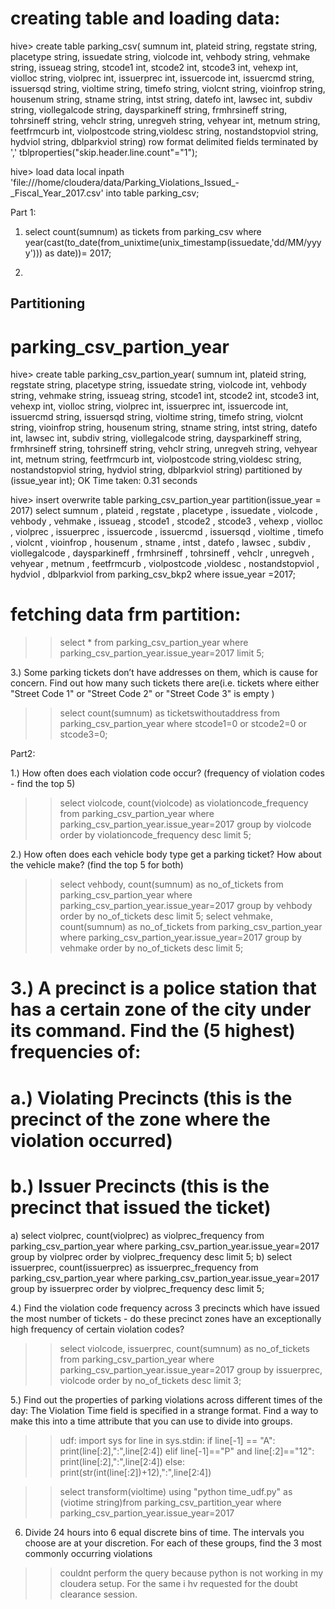 # creating table and loading data:

hive> create table parking_csv( sumnum int, plateid string, regstate string, placetype string, issuedate string, violcode int, vehbody string, vehmake string, issueag string, stcode1 int, stcode2 int, stcode3 int, vehexp int, violloc string, violprec int, issuerprec int, issuercode int, issuercmd string, issuersqd string, violtime string, timefo string, violcnt string, vioinfrop string, housenum string, stname string, intst string, datefo int, lawsec int, subdiv string, viollegalcode string, daysparkineff string, frmhrsineff string, tohrsineff string, vehclr string, unregveh string, vehyear int, metnum string, feetfrmcurb int, violpostcode string,violdesc string, nostandstopviol string, hydviol string, dblparkviol string) row format delimited fields terminated by ',' tblproperties("skip.header.line.count"="1");

hive> load data local inpath 'file:///home/cloudera/data/Parking_Violations_Issued_-_Fiscal_Year_2017.csv' into table parking_csv;

Part 1:
1) select count(sumnum) as tickets from parking_csv where year(cast(to_date(from_unixtime(unix_timestamp(issuedate,'dd/MM/yyyy'))) as date))= 2017;

2) 
## Partitioning

# parking_csv_partion_year
hive> create table parking_csv_partion_year( sumnum int, plateid string, regstate string, placetype string, issuedate string, violcode int, vehbody string, vehmake string, issueag string, stcode1 int, stcode2 int, stcode3 int, vehexp int, violloc string, violprec int, issuerprec int, issuercode int, issuercmd string, issuersqd string, violtime string, timefo string, violcnt string, vioinfrop string, housenum string, stname string, intst string, datefo int, lawsec int, subdiv string, viollegalcode string, daysparkineff string, frmhrsineff string, tohrsineff string, vehclr string, unregveh string, vehyear int, metnum string, feetfrmcurb int, violpostcode string,violdesc string, nostandstopviol string, hydviol string, dblparkviol string) partitioned by (issue_year int);
OK
Time taken: 0.31 seconds

hive> insert overwrite table parking_csv_partion_year partition(issue_year = 2017) select sumnum , plateid , regstate , placetype , issuedate , violcode , vehbody , vehmake , issueag , stcode1 , stcode2 , stcode3 , vehexp , violloc , violprec , issuerprec , issuercode , issuercmd , issuersqd , violtime , timefo , violcnt , vioinfrop , housenum , stname , intst , datefo , lawsec , subdiv , viollegalcode , daysparkineff , frmhrsineff , tohrsineff , vehclr , unregveh , vehyear , metnum , feetfrmcurb , violpostcode ,violdesc , nostandstopviol , hydviol , dblparkviol  from parking_csv_bkp2 where issue_year =2017;

# fetching data frm partition:
 >>select * from parking_csv_partion_year where parking_csv_partion_year.issue_year=2017 limit 5;

3.) Some parking tickets don’t have addresses on them, which is cause for concern. Find out how many such tickets there are(i.e. tickets where either "Street Code 1" or "Street Code 2" or "Street Code 3" is empty )
>> select count(sumnum) as ticketswithoutaddress from parking_csv_partion_year where stcode1=0 or stcode2=0 or stcode3=0;

Part2:

1.) How often does each violation code occur? (frequency of violation codes - find the top 5)
>> select violcode, count(violcode) as violationcode_frequency from parking_csv_partion_year where parking_csv_partion_year.issue_year=2017 group by violcode  order by violationcode_frequency desc limit 5;

2.) How often does each vehicle body type get a parking ticket? How about the vehicle make? (find the top 5 for both)
>> select vehbody, count(sumnum) as no_of_tickets from parking_csv_partion_year where parking_csv_partion_year.issue_year=2017 group by vehbody order by no_of_tickets desc limit 5;
>> select vehmake, count(sumnum) as no_of_tickets from parking_csv_partion_year where parking_csv_partion_year.issue_year=2017 group by vehmake order by no_of_tickets desc limit 5;

# 3.) A precinct is a police station that has a certain zone of the city under its command. Find the (5 highest) frequencies of:
 # a.) Violating Precincts (this is the precinct of the zone where the violation occurred)
 # b.) Issuer Precincts (this is the precinct that issued the ticket)
 a) select violprec, count(violprec) as violprec_frequency from parking_csv_partion_year where parking_csv_partion_year.issue_year=2017 group by violprec order by violprec_frequency desc limit 5;
 b) select issuerprec, count(issuerprec) as issuerprec_frequency from parking_csv_partion_year where parking_csv_partion_year.issue_year=2017 group by issuerprec order by violprec_frequency desc limit 5;


4.) Find the violation code frequency across 3 precincts which have issued the most number of tickets - do these precinct zones have an exceptionally high frequency of certain violation codes?
>> select violcode, issuerprec, count(sumnum) as no_of_tickets from parking_csv_partion_year where parking_csv_partion_year.issue_year=2017 group by issuerprec, violcode order by no_of_tickets desc limit 3;

5.) Find out the properties of parking violations across different times of the day: The Violation Time field is specified in a strange format. Find a way to make this into a time attribute that you can use to divide into groups.
>>  udf:
	import sys
	for line in sys.stdin:
	if line[-1] == "A":
    		print(line[:2],":",line[2:4])
	elif line[-1]=="P" and line[:2]=="12":
		print(line[:2],":",line[2:4])
	else:
    		print(str(int(line[:2])+12),":",line[2:4])

>> select transform(violtime) using "python time_udf.py" as (viotime string)from parking_csv_partition_year where parking_csv_partion_year.issue_year=2017

6) Divide 24 hours into 6 equal discrete bins of time. The intervals you choose are at your discretion. For each of these groups, find the 3 most commonly occurring violations
>>  couldnt perform the query because python is not working in my cloudera setup. For the same i hv requested for the doubt clearance session.


